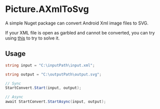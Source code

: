 ﻿# Picture.AXmlToSvg

A simple Nuget package can convert Android Xml image files to SVG.

If your XML file is open as garbled and cannot be converted, you can try using [this](https://github.com/Grey-Wind/AXMLPrinter3-GUI) to try to solve it.

## Usage

```c#
string input = "C:\inputPath\input.xml";

string output = "C:\outputPath\output.svg";

// Sync
StartConvert.Start(input, output);

// Async
await StartConvert.StartAsync(input, output);
```

